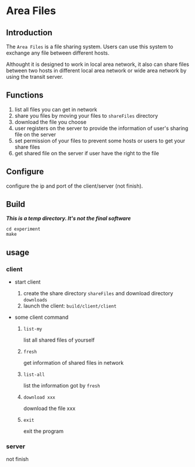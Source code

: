 # Area Files

## Introduction

The `Area Files` is a file sharing system. Users can use this system to exchange any file between different hosts.

Althought it is designed to work in local area network, it also can share files between two hosts in different local area network or wide area network by using the transit server.

## Functions

1. list all files you can get in network
2. share you files by moving your files to `shareFiles` directory
3. download the file you choose
4. user registers on the server to provide the information of user's sharing file on the server
5. set permission of your files to prevent some hosts or users to get your share files
6. get shared file on the server if user have the right to the file

## Configure

configure the ip and port of the client/server (not finish).

## Build

***This is a temp directory. It's not the final software***

```shell
cd experiment
make
```

## usage

### client

- start client

   1. create the share directory `shareFiles` and download directory `downloads`
   2. launch the client: `build/client/client`

- some client command

   1. `list-my`
   
      list all shared files of yourself
   
   2. `fresh`
   
      get information of shared files in network
   
   3. `list-all`
   
      list the information got by `fresh`
   
   4. `download xxx`
   
      download the file xxx

   5. `exit`

      exit the program


### server

not finish

